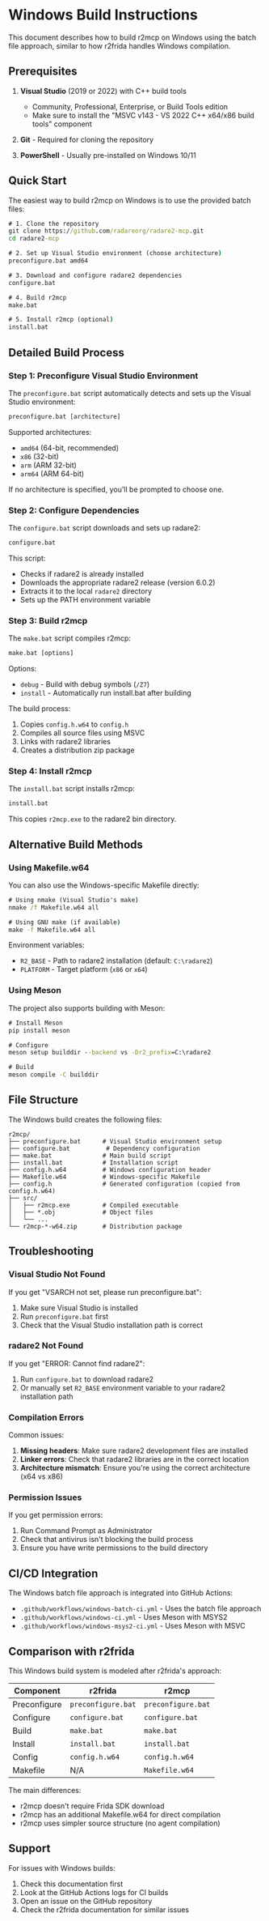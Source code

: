 # Windows Build Instructions

This document describes how to build r2mcp on Windows using the batch file approach, similar to how r2frida handles Windows compilation.

## Prerequisites

1. **Visual Studio** (2019 or 2022) with C++ build tools
   - Community, Professional, Enterprise, or Build Tools edition
   - Make sure to install the "MSVC v143 - VS 2022 C++ x64/x86 build tools" component

2. **Git** - Required for cloning the repository

3. **PowerShell** - Usually pre-installed on Windows 10/11

## Quick Start

The easiest way to build r2mcp on Windows is to use the provided batch files:

```cmd
# 1. Clone the repository
git clone https://github.com/radareorg/radare2-mcp.git
cd radare2-mcp

# 2. Set up Visual Studio environment (choose architecture)
preconfigure.bat amd64

# 3. Download and configure radare2 dependencies
configure.bat

# 4. Build r2mcp
make.bat

# 5. Install r2mcp (optional)
install.bat
```

## Detailed Build Process

### Step 1: Preconfigure Visual Studio Environment

The `preconfigure.bat` script automatically detects and sets up the Visual Studio environment:

```cmd
preconfigure.bat [architecture]
```

Supported architectures:
- `amd64` (64-bit, recommended)
- `x86` (32-bit)
- `arm` (ARM 32-bit)
- `arm64` (ARM 64-bit)

If no architecture is specified, you'll be prompted to choose one.

### Step 2: Configure Dependencies

The `configure.bat` script downloads and sets up radare2:

```cmd
configure.bat
```

This script:
- Checks if radare2 is already installed
- Downloads the appropriate radare2 release (version 6.0.2)
- Extracts it to the local `radare2` directory
- Sets up the PATH environment variable

### Step 3: Build r2mcp

The `make.bat` script compiles r2mcp:

```cmd
make.bat [options]
```

Options:
- `debug` - Build with debug symbols (`/Z7`)
- `install` - Automatically run install.bat after building

The build process:
1. Copies `config.h.w64` to `config.h`
2. Compiles all source files using MSVC
3. Links with radare2 libraries
4. Creates a distribution zip package

### Step 4: Install r2mcp

The `install.bat` script installs r2mcp:

```cmd
install.bat
```

This copies `r2mcp.exe` to the radare2 bin directory.

## Alternative Build Methods

### Using Makefile.w64

You can also use the Windows-specific Makefile directly:

```cmd
# Using nmake (Visual Studio's make)
nmake /f Makefile.w64 all

# Using GNU make (if available)
make -f Makefile.w64 all
```

Environment variables:
- `R2_BASE` - Path to radare2 installation (default: `C:\radare2`)
- `PLATFORM` - Target platform (`x86` or `x64`)

### Using Meson

The project also supports building with Meson:

```cmd
# Install Meson
pip install meson

# Configure
meson setup builddir --backend vs -Dr2_prefix=C:\radare2

# Build
meson compile -C builddir
```

## File Structure

The Windows build creates the following files:

```
r2mcp/
├── preconfigure.bat      # Visual Studio environment setup
├── configure.bat          # Dependency configuration
├── make.bat              # Main build script
├── install.bat           # Installation script
├── config.h.w64          # Windows configuration header
├── Makefile.w64          # Windows-specific Makefile
├── config.h              # Generated configuration (copied from config.h.w64)
├── src/
│   ├── r2mcp.exe         # Compiled executable
│   ├── *.obj             # Object files
│   └── ...
└── r2mcp-*-w64.zip       # Distribution package
```

## Troubleshooting

### Visual Studio Not Found

If you get "VSARCH not set, please run preconfigure.bat":

1. Make sure Visual Studio is installed
2. Run `preconfigure.bat` first
3. Check that the Visual Studio installation path is correct

### radare2 Not Found

If you get "ERROR: Cannot find radare2":

1. Run `configure.bat` to download radare2
2. Or manually set `R2_BASE` environment variable to your radare2 installation path

### Compilation Errors

Common issues:

1. **Missing headers**: Make sure radare2 development files are installed
2. **Linker errors**: Check that radare2 libraries are in the correct location
3. **Architecture mismatch**: Ensure you're using the correct architecture (x64 vs x86)

### Permission Issues

If you get permission errors:

1. Run Command Prompt as Administrator
2. Check that antivirus isn't blocking the build process
3. Ensure you have write permissions to the build directory

## CI/CD Integration

The Windows batch file approach is integrated into GitHub Actions:

- `.github/workflows/windows-batch-ci.yml` - Uses the batch file approach
- `.github/workflows/windows-ci.yml` - Uses Meson with MSYS2
- `.github/workflows/windows-msys2-ci.yml` - Uses Meson with MSVC

## Comparison with r2frida

This Windows build system is modeled after r2frida's approach:

| Component | r2frida | r2mcp |
|-----------|---------|-------|
| Preconfigure | `preconfigure.bat` | `preconfigure.bat` |
| Configure | `configure.bat` | `configure.bat` |
| Build | `make.bat` | `make.bat` |
| Install | `install.bat` | `install.bat` |
| Config | `config.h.w64` | `config.h.w64` |
| Makefile | N/A | `Makefile.w64` |

The main differences:
- r2mcp doesn't require Frida SDK download
- r2mcp has an additional Makefile.w64 for direct compilation
- r2mcp uses simpler source structure (no agent compilation)

## Support

For issues with Windows builds:

1. Check this documentation first
2. Look at the GitHub Actions logs for CI builds
3. Open an issue on the GitHub repository
4. Check the r2frida documentation for similar issues